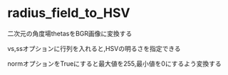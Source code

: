 # radius_field_to_HSV

二次元の角度場thetasをBGR画像に変換する

vs,ssオプションに行列を入れると,HSVの明るさを指定できる

normオプションをTrueにすると最大値を255,最小値を0にするよう変換する
